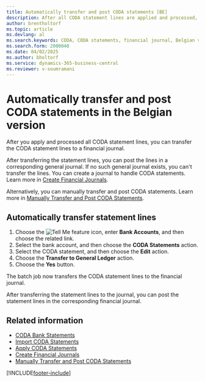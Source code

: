 ```yaml
---
title: Automatically transfer and post CODA statements [BE]
description: After all CODA statement lines are applied and processed, you can transfer them to a financial journal.
author: brentholtorf
ms.topic: article
ms.devlang: al
ms.search.keywords: CODA, CODA statements, financial journal, Belgian version
ms.search.form: 2000040
ms.date: 04/02/2025
ms.author: bholtorf
ms.service: dynamics-365-business-central
ms.reviewer: v-soumramani
---
```


# Automatically transfer and post CODA statements in the Belgian version

After you apply and processed all CODA statement lines, you can transfer the CODA statement lines to a financial journal.  

After transferring the statement lines, you can post the lines in a corresponding general journal. If no such general journal exists, you can't transfer the lines. You can create a journal to handle CODA statements. Learn more in [Create Financial Journals](how-to-create-financial-journals.md).  

Alternatively, you can manually transfer and post CODA statements. Learn more in [Manually Transfer and Post CODA Statements](how-to-manually-transfer-and-post-coda-statements.md).  

## Automatically transfer statement lines  

1. Choose the ![Tell Me feature](../../media/ui-search/search_small.png "Tell me what you want to do") icon, enter **Bank Accounts**, and then choose the related link.  
1. Select the bank account, and then choose the **CODA Statements** action.  
1. Select the CODA statement, and then choose the **Edit** action.  
1. Choose the **Transfer to General Ledger** action.  
1. Choose the **Yes** button.  

The batch job now transfers the CODA statement lines to the financial journal.  

After transferring the statement lines to the journal, you can post the statement lines in the corresponding financial journal.  

## Related information

- [CODA Bank Statements](coda-bank-statements.md)
- [Import CODA Statements](how-to-import-coda-statements.md)
- [Apply CODA Statements](how-to-apply-coda-statements.md)
- [Create Financial Journals](how-to-create-financial-journals.md)
- [Manually Transfer and Post CODA Statements](how-to-manually-transfer-and-post-coda-statements.md)

[!INCLUDE[footer-include](../../includes/footer-banner.md)]
